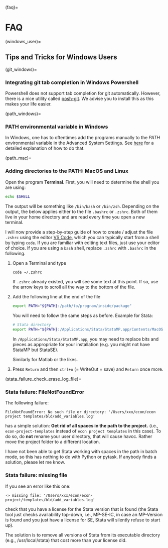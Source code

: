 (faq)=

# FAQ

(windows_user)=

## Tips and Tricks for Windows Users

(git_windows)=

### Integrating git tab completion in Windows Powershell

Powershell does not support tab completion for git automatically. However, there is a
nice utility called [posh-git](https://github.com/dahlbyk/posh-git). We advise you to
install this as this makes your life easier.

(path_windows)=

### PATH environmental variable in Windows

In Windows, one has to oftentimes add the programs manually to the *PATH* environmental
variable in the Advanced System Settings. See
[here](https://www.computerhope.com/issues/ch000549.htm) for a detailed explanation of
how to do that.

(path_mac)=

### Adding directories to the PATH: MacOS and Linux

Open the program **Terminal**. First, you will need to determine the shell you are
using:

```zsh
echo $SHELL
```

The output will be something like `/bin/bash` or `/bin/zsh`. Depending on the output,
the below applies either to the file `.bashrc` or `.zshrc`. Both of them live in your
home directory and are read every time you open a new terminal.

I will now provide a step-by-step guide of how to create / adjust the file `.zshrc`
using the editor [VS Code](https://code.visualstudio.com/), which you can typically
start from a shell by typing `code`. If you are familiar with editing text files, just
use your editor of choice. If you are using a `bash` shell, replace `.zshrc` with
`.bashrc` in the following.

1. Open a Terminal and type

   ```zsh
   code ~/.zshrc
   ```

   If `.zshrc` already existed, you will see some text at this point. If so, use the
   arrow keys to scroll all the way to the bottom of the file.

1. Add the following line at the end of the file

   ```zsh
   export PATH="${PATH}:/path/to/program/inside/package"
   ```

   You will need to follow the same steps as before. Example for Stata:

   ```zsh
   # Stata directory
   export PATH="${PATH}:/Applications/Stata/StataMP.app/Contents/MacOS/"
   ```

   In `/Applications/Stata/StataMP.app`, you may need to replace bits and pieces as
   appropriate for your installation (e.g. you might not have StataMP but StataSE).

   Similarly for Matlab or the likes.

1. Press `Return` and then `ctrl+o` (= WriteOut = save) and `Return` once more.

(stata_failure_check_erase_log_file)=

### Stata failure: FileNotFoundError

The following failure:

```
FileNotFoundError: No such file or directory: '/Users/xxx/econ/econ project templates/bld/add_variables.log'
```

has a simple solution: **Get rid of all spaces in the path to the project.** (i.e.,
`econ-project-templates` instead of `econ project templates` in this case). To do so, do
**not** rename your user directory, that will cause havoc. Rather move the project
folder to a different location.

I have not been able to get Stata working with spaces in the path in batch mode, so this
has nothing to do with Python or pytask. If anybody finds a solution, please let me
know.

### Stata failure: missing file

If you see an error like this one:

```
-> missing file: '/Users/xxx/econ/econ-project/templates/bld/add_variables.log'
```

check that you have a license for the Stata version that is found (the Stata tool just
checks availability top-down, i.e., MP-SE-IC, in case an MP-Version is found and you
just have a license for SE, Stata will silently refuse to start up).

The solution is to remove all versions of Stata from its executable directory (e.g.,
/usr/local/stata) that cost more than your license did.
